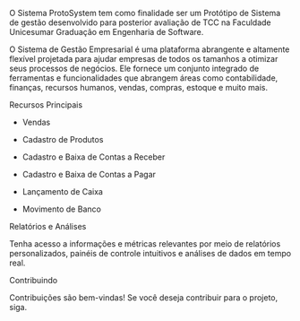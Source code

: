 O Sistema ProtoSystem tem como finalidade ser um Protótipo de Sistema de gestão desenvolvido para posterior avaliação de TCC na Faculdade Unicesumar Graduação em Engenharia de Software.

O Sistema de Gestão Empresarial é uma plataforma abrangente e altamente flexível projetada para ajudar empresas de todos os tamanhos a otimizar seus processos de negócios. Ele fornece um conjunto integrado de ferramentas e funcionalidades que abrangem áreas como contabilidade, finanças, recursos humanos, vendas, compras, estoque e muito mais.

Recursos Principais

  * Vendas
  
  * Cadastro de Produtos
  
  * Cadastro e Baixa de Contas a Receber
  
  * Cadastro e Baixa de Contas a Pagar
  
  * Lançamento de Caixa
  
  * Movimento de Banco
    
Relatórios e Análises

Tenha acesso a informações e métricas relevantes por meio de relatórios personalizados, painéis de controle intuitivos e análises de dados em tempo real.

Contribuindo

Contribuições são bem-vindas! Se você deseja contribuir para o projeto, siga.
